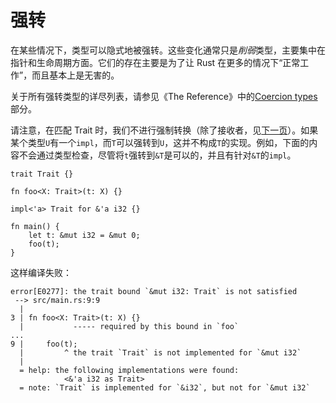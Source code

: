 # 强转

在某些情况下，类型可以隐式地被强转。这些变化通常只是*削弱*类型，主要集中在指针和生命周期方面。它们的存在主要是为了让 Rust 在更多的情况下“正常工作”，而且基本上是无害的。

关于所有强转类型的详尽列表，请参见《The Reference》中的[Coercion types]部分。

请注意，在匹配 Trait 时，我们不进行强制转换（除了接收者，见[下一页][dot-operator]）。如果某个类型`U`有一个`impl`，而`T`可以强转到`U`，这并不构成`T`的实现。例如，下面的内容不会通过类型检查，尽管将`t`强转到`&T`是可以的，并且有针对`&T`的`impl`。

```rust,compile_fail
trait Trait {}

fn foo<X: Trait>(t: X) {}

impl<'a> Trait for &'a i32 {}

fn main() {
    let t: &mut i32 = &mut 0;
    foo(t);
}
```

这样编译失败：

```text
error[E0277]: the trait bound `&mut i32: Trait` is not satisfied
 --> src/main.rs:9:9
  |
3 | fn foo<X: Trait>(t: X) {}
  |           ----- required by this bound in `foo`
...
9 |     foo(t);
  |         ^ the trait `Trait` is not implemented for `&mut i32`
  |
  = help: the following implementations were found:
            <&'a i32 as Trait>
  = note: `Trait` is implemented for `&i32`, but not for `&mut i32`
```

[Coercion types]: https://doc.rust-lang.org/reference/type-coercions.html#coercion-types
[dot-operator]: ./dot-operator.html
